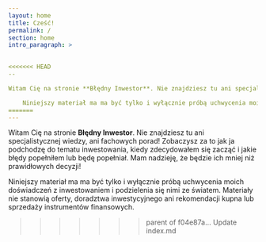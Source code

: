 ```yaml
---
layout: home
title: Cześć!
permalink: /
section: home
intro_paragraph: >
	

<<<<<<< HEAD
--

Witam Cię na stronie **Błędny Inwestor**. Nie znajdziesz tu ani specjalistycznej wiedzy, ani fachowych porad! Zobaczysz za to jak ja podchodzę do tematu inwestowania, kiedy zdecydowałem się zacząć i jakie błędy popełniłem lub będę popełniał. Mam nadzieję, że będzie ich mniej niż prawidłowych decyzji! 

	Niniejszy materiał ma ma być tylko i wyłącznie próbą uchwycenia moich doświadczeń z inwestowaniem i podzielenia się nimi ze światem. Materiały nie stanowią oferty, doradztwa inwestycyjnego ani rekomendacji kupna lub sprzedaży instrumentów finansowych. 
=======
---
```


Witam Cię na stronie **Błędny Inwestor**. Nie znajdziesz tu ani specjalistycznej wiedzy, ani fachowych porad! Zobaczysz za to jak ja podchodzę do tematu inwestowania, kiedy zdecydowałem się zacząć i jakie błędy popełniłem lub będę popełniał. Mam nadzieję, że będzie ich mniej niż prawidłowych decyzji! 

Niniejszy materiał ma ma być tylko i wyłącznie próbą uchwycenia moich doświadczeń z inwestowaniem i podzielenia się nimi ze światem. Materiały nie stanowią oferty, doradztwa inwestycyjnego ani rekomendacji kupna lub sprzedaży instrumentów finansowych. 

>>>>>>> parent of f04e87a... Update index.md
